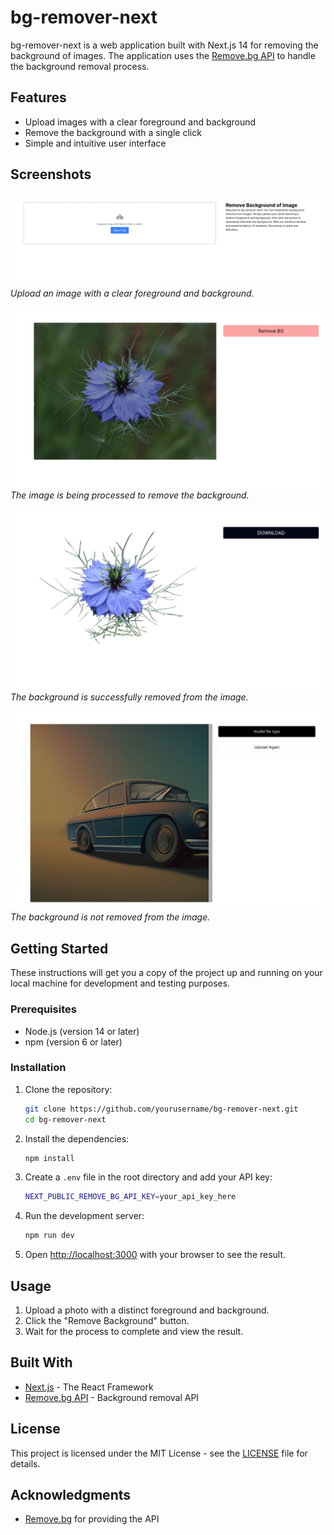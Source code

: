# bg-remover-next

bg-remover-next is a web application built with Next.js 14 for removing the background of images. The application uses the [Remove.bg API](https://www.remove.bg/api) to handle the background removal process.

## Features

- Upload images with a clear foreground and background
- Remove the background with a single click
- Simple and intuitive user interface

## Screenshots

![Upload Screen](./screenshots/main.png)
*Upload an image with a clear foreground and background.*

![Processing Screen](./screenshots/processing.png)
*The image is being processed to remove the background.*

![Result Screen](./screenshots/result.png)
*The background is successfully removed from the image.*

![Error Screen](./screenshots/error.png)
*The background is not removed from the image.*

## Getting Started

These instructions will get you a copy of the project up and running on your local machine for development and testing purposes.

### Prerequisites

- Node.js (version 14 or later)
- npm (version 6 or later)

### Installation

1. Clone the repository:
    ```sh
    git clone https://github.com/yourusername/bg-remover-next.git
    cd bg-remover-next
    ```

2. Install the dependencies:
    ```sh
    npm install
    ```

3. Create a `.env` file in the root directory and add your API key:
    ```sh
    NEXT_PUBLIC_REMOVE_BG_API_KEY=your_api_key_here
    ```

4. Run the development server:
    ```sh
    npm run dev
    ```

5. Open [http://localhost:3000](http://localhost:3000) with your browser to see the result.

## Usage

1. Upload a photo with a distinct foreground and background.
2. Click the "Remove Background" button.
3. Wait for the process to complete and view the result.

## Built With

- [Next.js](https://nextjs.org/) - The React Framework
- [Remove.bg API](https://www.remove.bg/api) - Background removal API

## License

This project is licensed under the MIT License - see the [LICENSE](LICENSE) file for details.

## Acknowledgments

- [Remove.bg](https://www.remove.bg/) for providing the API

